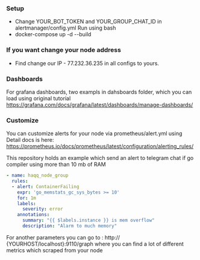 
### Setup 
- Change YOUR_BOT_TOKEN and YOUR_GROUP_CHAT_ID in alertmanager/config.yml
Run using bash  
- docker-compose up -d --build


### If you want change your node address
- Find change our IP - 77.232.36.235 in all configs to yours.

### Dashboards 
For grafana dashboards, two exampls in dahsboards folder, which you can load using  original tutorial 
https://grafana.com/docs/grafana/latest/dashboards/manage-dashboards/

### Customize

You can customize alerts for your node via prometheus/alert.yml using 
Detail docs is here: https://prometheus.io/docs/prometheus/latest/configuration/alerting_rules/

This repository holds an example which send an alert to telegram chat if go compiler using more than 10 mb of RAM 

```yaml 
- name: haqq_node_group
  rules:
  - alert: ContainerFailing
    expr: 'go_memstats_gc_sys_bytes >= 10'
    for: 1m
    labels:
      severity: error
    annotations:
      summary: "{{ $labels.instance }} is mem overflow"
      description: "Alarm to much memory"
```

For another parameters you can go to : http:// {YOURHOST/localhost}:9110/graph where you can find a lot of different metrics which scraped from your node
